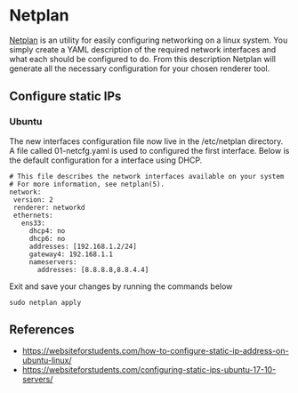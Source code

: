 
# Netplan

[Netplan](https://netplan.io/) is an utility for easily configuring networking on a linux system. You simply create a YAML description of the required network interfaces and what each should be configured to do. From this description Netplan will generate all the necessary configuration for your chosen renderer tool.

## Configure static IPs

### Ubuntu


The new interfaces configuration file now live in the /etc/netplan directory. A file called 01-netcfg.yaml is used to configured the first interface. Below is the default configuration for a interface using DHCP.

```
# This file describes the network interfaces available on your system
# For more information, see netplan(5).
network:
 version: 2
 renderer: networkd
 ethernets:
   ens33:
     dhcp4: no
     dhcp6: no
     addresses: [192.168.1.2/24]
     gateway4: 192.168.1.1
     nameservers:
       addresses: [8.8.8.8,8.8.4.4]
```

Exit and save your changes by running the commands below

```
sudo netplan apply
```


## References

* <https://websiteforstudents.com/how-to-configure-static-ip-address-on-ubuntu-linux/>
* <https://websiteforstudents.com/configuring-static-ips-ubuntu-17-10-servers/>
